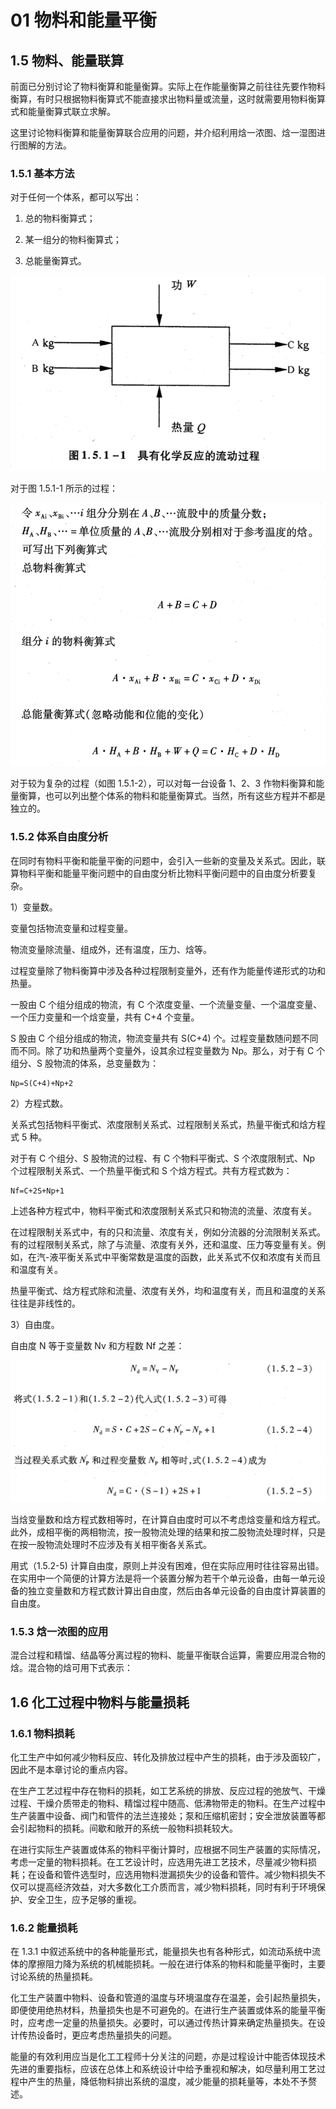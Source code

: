 # 01 物料和能量平衡

## 1.5 物料、能量联算

前面已分别讨论了物料衡算和能量衡算。实际上在作能量衡算之前往往先要作物料衡算，有时只根据物料衡算式不能直接求出物料量或流量，这时就需要用物料衡算式和能量衡算式联立求解。

这里讨论物料衡算和能量衡算联合应用的问题，并介绍利用焓一浓图、焓一湿图进行图解的方法。

### 1.5.1 基本方法

对于任何一个体系，都可以写出：

1. 总的物料衡算式；

2. 某一组分的物料衡算式；

3. 总能量衡算式。
 
![](./res/2019511.PNG)
 
对于图 1.5.1-1 所示的过程：

![](./res/2019512.PNG)

对于较为复杂的过程（如图 1.5.1-2），可以对每一台设备 1、2、3 作物料衡算和能量衡算，也可以列出整个体系的物料和能量衡算式。当然，所有这些方程并不都是独立的。

### 1.5.2 体系自由度分析

在同时有物料平衡和能量平衡的问题中，会引入一些新的变量及关系式。因此，联算物料平衡和能量平衡问题中的自由度分析比物料平衡问题中的自由度分析要复杂。

1）变量数。

变量包括物流变量和过程变量。

物流变量除流量、组成外，还有温度，压力、焓等。

过程变量除了物料衡算中涉及各种过程限制变量外，还有作为能量传递形式的功和热量。

一股由 C 个组分组成的物流，有 C 个浓度变量、一个流量变量、一个温度变量、一个压力变量和一个焓变量，共有 C+4 个变量。

S 股由 C 个组分组成的物流，物流变量共有 S(C+4) 个。过程变量数随问题不同而不同。除了功和热量两个变量外，设其余过程变量数为 Np。那么，对于有 C 个组分、S 股物流的体系，总变量数为：

```
Np=S(C+4)+Np+2
```

2）方程式数。

关系式包括物料平衡式、浓度限制关系式、过程限制关系式，热量平衡式和焓方程式 5 种。

对于有 C 个组分、S 股物流的过程、有 C 个物料平衡式、S 个浓度限制式、Np 个过程限制关系式、一个热量平衡式和 S 个焓方程式。共有方程式数为：

```
Nf=C+2S+Np+1
```

上述各种方程式中，物料平衡式和浓度限制关系式只和物流的流量、浓度有关。

在过程限制关系式中，有的只和流量、浓度有关，例如分流器的分流限制关系式。有的过程限制关系式，除了与流量、浓度有关外，还和温度、压力等变量有关。例如，在汽-液平衡关系式中平衡常数是温度的函数，此关系式不仅和浓度有关而且和温度有关。

热量平衡式、焓方程式除和流量、浓度有关外，均和温度有关，而且和温度的关系往往是非线性的。

3）自由度。

自由度 N 等于变量数 Nv 和方程数 Nf 之差：

![](./res/2019513.PNG)

当焓变量数和焓方程式数相等时，在计算自由度时可以不考虑焓变量和焓方程式。此外，成相平衡的两相物流，按一股物流处理的结果和按二股物流处理时样，只是在按一股物流处理时不应涉及有关相平衡各关系式。

用式（1.5.2-5) 计算自由度，原则上并没有困难，但在实际应用时往往容易出错。在实用中一个简便的计算方法是将一个装置分解为若干个单元设备，由每一单元设备的独立变量数和方程式数计算出自由度，然后由各单元设备的自由度计算装置的自由度。

### 1.5.3 焓一浓图的应用

混合过程和精馏、结晶等分离过程的物料、能量平衡联合运算，需要应用混合物的焓。混合物的焓可用下式表示：

## 1.6 化工过程中物料与能量损耗 

### 1.6.1 物料损耗

化工生产中如何减少物料反应、转化及排放过程中产生的损耗，由于涉及面较广，因此不是本章讨论的重点内容。

在生产工艺过程中存在物料的损耗，如工艺系统的排放、反应过程的弛放气、干燥过程、干燥介质带走的物料、精馏过程中随高、低沸物带走的物料。在生产过程中生产装置中设备、阀门和管件的法兰连接处；泵和压缩机密封；安全泄放装置等都会引起物料的损耗。间歇和敞开的系统一般物料损耗较大。

在进行实际生产装置或体系的物料平衡计算时，应根据不同生产装置的实际情况，考虑一定量的物料损耗。在工艺设计时，应选用先进工艺技术，尽量减少物料损耗；在设备和管件选型时，应选用物料泄漏损失少的设备和管件。减少物料损失不仅可以提高经济效益，对大多数化工介质而言，减少物料损耗，同时有利于环境保护、安全卫生，应予足够的重视。

### 1.6.2 能量损耗

在 1.3.1 中叙述系统中的各种能量形式，能量损失也有各种形式，如流动系统中流体的摩擦阻力降为系统的机械能损耗。一般在进行体系的物料和能量平衡时，主要讨论系统的热量损耗。

化工生产装置中物料、设备和管道的温度与环境温度存在温差，会引起热量损失，即便使用绝热材料，热量损失也是不可避免的。在进行生产装置或体系的能量平衡时，应考虑一定量的热量损失。必要时，可以通过传热计算来确定热量损失。在设计传热设备时，更应考虑热量损失的问题。

能量的有效利用应当是化工工程师十分关注的问题，亦是过程设计中能否体现技术先进的重要指标，应该在总体上和系统设计中给予重视和解决，如尽量利用工艺过程中产生的热量，降低物料排出系统的温度，减少能量的损耗量等，本处不予赘述。